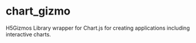 # chart_gizmo
H5Gizmos Library wrapper for Chart.js for creating applications including interactive charts.
